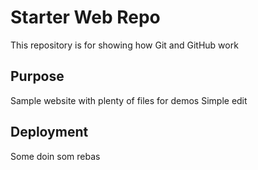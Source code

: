 # Starter Web Repo

This repository is for showing how Git and GitHub work

## Purpose

Sample website with plenty of files for demos Simple edit

## Deployment
Some doin som rebas
